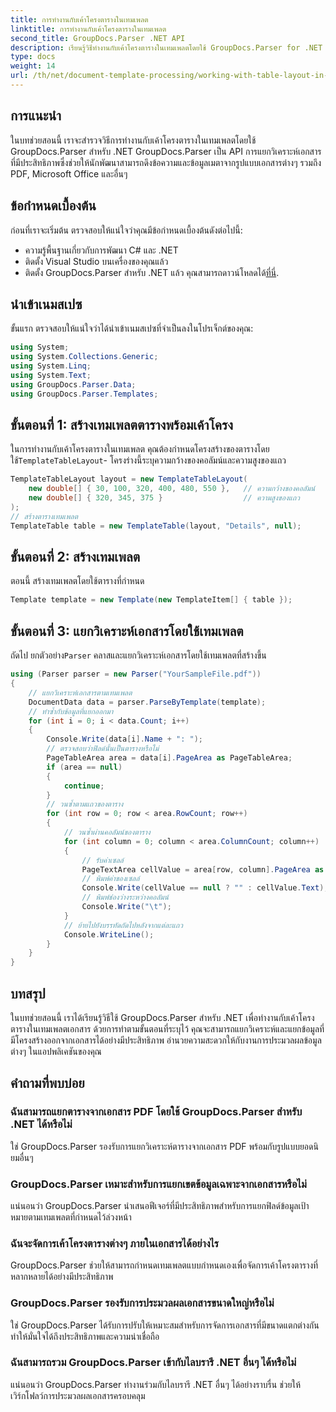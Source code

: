 ```yaml
---
title: การทำงานกับเค้าโครงตารางในเทมเพลต
linktitle: การทำงานกับเค้าโครงตารางในเทมเพลต
second_title: GroupDocs.Parser .NET API
description: เรียนรู้วิธีทำงานกับเค้าโครงตารางในเทมเพลตโดยใช้ GroupDocs.Parser for .NET แยกข้อมูลที่มีโครงสร้างออกจากเอกสารได้อย่างมีประสิทธิภาพ
type: docs
weight: 14
url: /th/net/document-template-processing/working-with-table-layout-in-templates/
---
```

## การแนะนำ
ในบทช่วยสอนนี้ เราจะสำรวจวิธีการทำงานกับเค้าโครงตารางในเทมเพลตโดยใช้ GroupDocs.Parser สำหรับ .NET GroupDocs.Parser เป็น API การแยกวิเคราะห์เอกสารที่มีประสิทธิภาพซึ่งช่วยให้นักพัฒนาสามารถดึงข้อความและข้อมูลเมตาจากรูปแบบเอกสารต่างๆ รวมถึง PDF, Microsoft Office และอื่นๆ
## ข้อกำหนดเบื้องต้น
ก่อนที่เราจะเริ่มต้น ตรวจสอบให้แน่ใจว่าคุณมีข้อกำหนดเบื้องต้นดังต่อไปนี้:
- ความรู้พื้นฐานเกี่ยวกับการพัฒนา C# และ .NET
- ติดตั้ง Visual Studio บนเครื่องของคุณแล้ว
-  ติดตั้ง GroupDocs.Parser สำหรับ .NET แล้ว คุณสามารถดาวน์โหลดได้[ที่นี่](https://releases.groupdocs.com/parser/net/).

## นำเข้าเนมสเปซ
ขั้นแรก ตรวจสอบให้แน่ใจว่าได้นำเข้าเนมสเปซที่จำเป็นลงในโปรเจ็กต์ของคุณ:
```csharp
using System;
using System.Collections.Generic;
using System.Linq;
using System.Text;
using GroupDocs.Parser.Data;
using GroupDocs.Parser.Templates;
```
## ขั้นตอนที่ 1: สร้างเทมเพลตตารางพร้อมเค้าโครง
ในการทำงานกับเค้าโครงตารางในเทมเพลต คุณต้องกำหนดโครงสร้างของตารางโดยใช้`TemplateTableLayout`- โครงร่างนี้ระบุความกว้างของคอลัมน์และความสูงของแถว
```csharp
TemplateTableLayout layout = new TemplateTableLayout(
    new double[] { 30, 100, 320, 400, 480, 550 },   // ความกว้างของคอลัมน์
    new double[] { 320, 345, 375 }                  // ความสูงของแถว
);
// สร้างตารางเทมเพลต
TemplateTable table = new TemplateTable(layout, "Details", null);
```
## ขั้นตอนที่ 2: สร้างเทมเพลต
ตอนนี้ สร้างเทมเพลตโดยใช้ตารางที่กำหนด
```csharp
Template template = new Template(new TemplateItem[] { table });
```
## ขั้นตอนที่ 3: แยกวิเคราะห์เอกสารโดยใช้เทมเพลต
 ถัดไป ยกตัวอย่าง`Parser` คลาสและแยกวิเคราะห์เอกสารโดยใช้เทมเพลตที่สร้างขึ้น
```csharp
using (Parser parser = new Parser("YourSampleFile.pdf"))
{
    // แยกวิเคราะห์เอกสารตามเทมเพลต
    DocumentData data = parser.ParseByTemplate(template);
    // ทำซ้ำกับข้อมูลที่แยกออกมา
    for (int i = 0; i < data.Count; i++)
    {
        Console.Write(data[i].Name + ": ");
        // ตรวจสอบว่าฟิลด์นั้นเป็นตารางหรือไม่
        PageTableArea area = data[i].PageArea as PageTableArea;
        if (area == null)
        {
            continue;
        }
        // วนซ้ำตามแถวของตาราง
        for (int row = 0; row < area.RowCount; row++)
        {
            // วนซ้ำผ่านคอลัมน์ของตาราง
            for (int column = 0; column < area.ColumnCount; column++)
            {
                // รับค่าเซลล์
                PageTextArea cellValue = area[row, column].PageArea as PageTextArea;
                // พิมพ์ค่าของเซลล์
                Console.Write(cellValue == null ? "" : cellValue.Text);
                // พิมพ์ช่องว่างระหว่างคอลัมน์
                Console.Write("\t");
            }
            // ย้ายไปยังบรรทัดถัดไปหลังจากแต่ละแถว
            Console.WriteLine();
        }
    }
}
```

## บทสรุป
ในบทช่วยสอนนี้ เราได้เรียนรู้วิธีใช้ GroupDocs.Parser สำหรับ .NET เพื่อทำงานกับเค้าโครงตารางในเทมเพลตเอกสาร ด้วยการทำตามขั้นตอนที่ระบุไว้ คุณจะสามารถแยกวิเคราะห์และแยกข้อมูลที่มีโครงสร้างออกจากเอกสารได้อย่างมีประสิทธิภาพ อำนวยความสะดวกให้กับงานการประมวลผลข้อมูลต่างๆ ในแอปพลิเคชันของคุณ

## คำถามที่พบบ่อย
### ฉันสามารถแยกตารางจากเอกสาร PDF โดยใช้ GroupDocs.Parser สำหรับ .NET ได้หรือไม่
ใช่ GroupDocs.Parser รองรับการแยกวิเคราะห์ตารางจากเอกสาร PDF พร้อมกับรูปแบบยอดนิยมอื่นๆ
### GroupDocs.Parser เหมาะสำหรับการแยกเขตข้อมูลเฉพาะจากเอกสารหรือไม่
แน่นอนว่า GroupDocs.Parser นำเสนอฟีเจอร์ที่มีประสิทธิภาพสำหรับการแยกฟิลด์ข้อมูลเป้าหมายตามเทมเพลตที่กำหนดไว้ล่วงหน้า
### ฉันจะจัดการเค้าโครงตารางต่างๆ ภายในเอกสารได้อย่างไร
GroupDocs.Parser ช่วยให้สามารถกำหนดเทมเพลตแบบกำหนดเองเพื่อจัดการเค้าโครงตารางที่หลากหลายได้อย่างมีประสิทธิภาพ
### GroupDocs.Parser รองรับการประมวลผลเอกสารขนาดใหญ่หรือไม่
ใช่ GroupDocs.Parser ได้รับการปรับให้เหมาะสมสำหรับการจัดการเอกสารที่มีขนาดแตกต่างกัน ทำให้มั่นใจได้ถึงประสิทธิภาพและความน่าเชื่อถือ
### ฉันสามารถรวม GroupDocs.Parser เข้ากับไลบรารี .NET อื่นๆ ได้หรือไม่
แน่นอนว่า GroupDocs.Parser ทำงานร่วมกับไลบรารี .NET อื่นๆ ได้อย่างราบรื่น ช่วยให้เวิร์กโฟลว์การประมวลผลเอกสารครอบคลุม